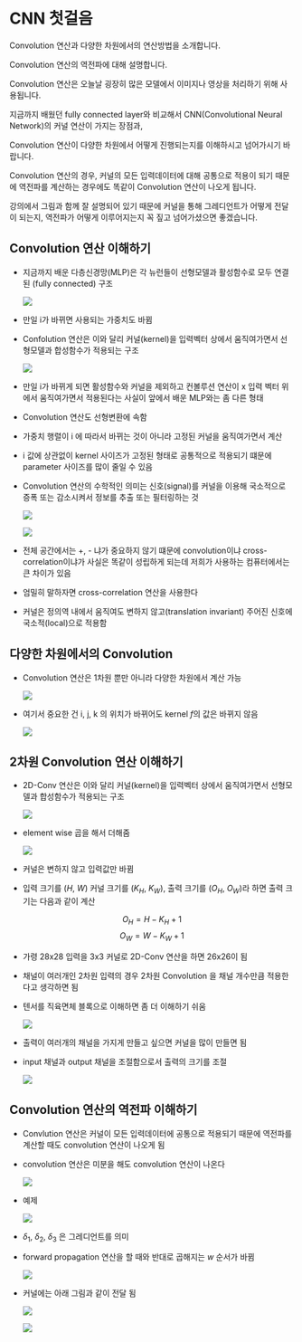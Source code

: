 # CNN 첫걸음

Convolution 연산과 다양한 차원에서의 연산방법을 소개합니다.

Convolution 연산의 역전파에 대해 설명합니다.

Convolution 연산은 오늘날 굉장히 많은 모델에서 이미지나 영상을 처리하기 위해 사용됩니다. 

지금까지 배웠던 fully connected layer와 비교해서 CNN(Convolutional Neural Network)의 커널 연산이 가지는 장점과, 

Convolution 연산이 다양한 차원에서 어떻게 진행되는지를 이해하시고 넘어가시기 바랍니다.

Convolution 연산의 경우, 커널의 모든 입력데이터에 대해 공통으로 적용이 되기 때문에 역전파를 계산하는 경우에도 똑같이 Convolution 연산이 나오게 됩니다. 

강의에서 그림과 함께 잘 설명되어 있기 때문에 커널을 통해 그레디언트가 어떻게 전달이 되는지, 역전파가 어떻게 이루어지는지 꼭 짚고 넘어가셨으면 좋겠습니다.

## Convolution 연산 이해하기

- 지금까지 배운 다층신경망(MLP)은 각 뉴런들이 선형모델과 활성함수로 모두 연결된 (fully connected) 구조

    ![](./img/2021-08-06-10-04-06.png)

- 만일 i가 바뀌면 사용되는 가중치도 바뀜

- Confolution 연산은 이와 달리 커널(kernel)을 입력벡터 상에서 움직여가면서 선형모델과 합성함수가 적용되는 구조
  
    ![](./img/2021-08-06-10-06-08.png)

- 만일 i가 바뀌게 되면 활성함수와 커널을 제외하고 컨볼루션 연산이 x 입력 벡터 위에서 움직여가면서 적용된다는 사실이 앞에서 배운 MLP와는 좀 다른 형태
- Convolution 연산도 선형변환에 속함
- 가중치 행렬이 i 에 따라서 바뀌는 것이 아니라 고정된 커널을 움직여가면서 계산
- i 값에 상관없이 kernel 사이즈가 고정된 형태로 공통적으로 적용되기 떄문에 parameter 사이즈를 많이 줄일 수 있음

- Convolution 연산의 수학적인 의미는 신호(signal)를 커널을 이용해 국소적으로 증폭 또는 감소시켜서 정보를 추출 또는 필터링하는 것

    ![](./img/2021-08-06-10-12-11.png)

    ![](./img/2021-08-06-10-13-01.png)

- 전체 공간에서는 +, - 냐가 중요하지 않기 떄문에 convolution이냐 cross-correlation이냐가 사실은 똑같이 성립하게 되는데 저희가 사용하는 컴퓨터에서는 큰 차이가 있음
- 엄밀히 말하자면 cross-correlation 연산을 사용한다

- 커널은 정의역 내에서 움직여도 변하지 않고(translation invariant) 주어진 신호에 국소적(local)으로 적용함

## 다양한 차원에서의 Convolution

- Convolution 연산은 1차원 뿐만 아니라 다양한 차원에서 계산 가능

    ![](./img/2021-08-06-10-17-36.png)

- 여기서 중요한 건 i, j, k 의 위치가 바뀌어도 kernel $f$의 값은 바뀌지 않음

    ![](./img/2021-08-06-10-18-49.png)

## 2차원 Convolution 연산 이해하기

- 2D-Conv 연산은 이와 달리 커널(kernel)을 입력벡터 상에서 움직여가면서 선형모델과 합성함수가 적용되는 구조

    ![](./img/2021-08-06-10-21-04.png)

- element wise 곱을 해서 더해줌

    ![](./img/2021-08-06-10-22-12.png)

- 커널은 변하지 않고 입력값만 바뀜

- 입력 크기를 ($H$, $W$) 커널 크기를 ($K_H$, $K_W$), 출력 크기를 ($O_H$, $O_W$)라 하면 출력 크기는 다음과 같이 계산

$$ O_H = H - K_H + 1$$
$$ O_W = W - K_W + 1$$

- 가령 28x28 입력을 3x3 커널로 2D-Conv 연산을 하면 26x26이 됨

- 채널이 여러개인 2차원 입력의 경우 2차원 Convolution 을 채널 개수만큼 적용한다고 생각하면 됨
- 텐서를 직육면체 블록으로 이해하면 좀 더 이해하기 쉬움

    ![](./img/2021-08-06-10-26-23.png)

-  출력이 여러개의 채널을 가지게 만들고 싶으면 커널을 많이 만들면 됨
-  input 채널과 output 채널을 조절함으로서 출력의 크기를 조절

    ![](./img/2021-08-06-10-27-49.png)

## Convolution 연산의 역전파 이해하기

- Convlution 연산은 커널이 모든 입력데이터에 공통으로 적용되기 때문에 역전파를 계산할 때도 convolution 연산이 나오게 됨
- convolution 연산은 미분을 해도 convolution 연산이 나온다
 
    ![](./img/2021-08-06-10-30-54.png)

- 예제

    ![](./img/2021-08-06-10-32-44.png)

- $\delta_1$, $\delta_2$, $\delta_3$ 은 그레디언트를 의미
- forward propagation 연산을 할 때와 반대로 곱해지는 $w$ 순서가 바뀜

    ![](./img/2021-08-06-10-34-49.png)

- 커널에는 아래 그림과 같이 전달 됨

    ![](./img/2021-08-06-10-36-36.png)

    ![](./img/2021-08-06-10-37-49.png)
    






